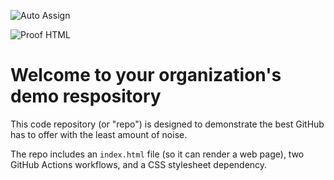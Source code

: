 ![Auto Assign](https://github.com/RDIlab/demo-repository/actions/workflows/auto-assign.yml/badge.svg)

![Proof HTML](https://github.com/RDIlab/demo-repository/actions/workflows/proof-html.yml/badge.svg)

# Welcome to your organization's demo respository
This code repository (or "repo") is designed to demonstrate the best GitHub has to offer with the least amount of noise.

The repo includes an `index.html` file (so it can render a web page), two GitHub Actions workflows, and a CSS stylesheet dependency.
